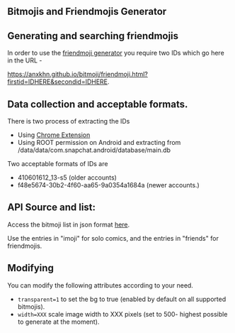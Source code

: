 ## Bitmojis and Friendmojis Generator
## Generating and searching friendmojis

In order to use the [friendmoji generator](https://anxkhn.github.io/bitmoji/friendmoji.html?firstid=f48e5674-30b2-4f60-aa65-9a0354a1684a&secondid=b84252ec-d02e-4a50-8682-0445ff64379c) you require two IDs which go here in the URL -


https://anxkhn.github.io/bitmoji/friendmoji.html?firstid=IDHERE&secondid=IDHERE.


## Data collection and acceptable formats.

There is two process of extracting the IDs

 - Using [Chrome Extension](https://chrome.google.com/webstore/detail/bitmoji/bfgdeiadkckfbkeigkoncpdieiiefpig)
 - Using ROOT permission on Android and extracting from /data/data/com.snapchat.android/database/main.db
 
 
 
 Two acceptable formats of IDs are 
 - 410601612_13-s5 (older accounts)
 - f48e5674-30b2-4f60-aa65-9a0354a1684a (newer accounts.)



## API Source and list:

Access the bitmoji list in json format [here](https://api.bitmoji.com/content/templates).

Use the entries in "imoji" for solo comics, and the entries in "friends" for friendmojis.



## Modifying

You can modify the following attributes according to your need.


  * `transparent=1` to set the bg to true (enabled by default on all supported bitmojis).
  * `width=XXX` scale image width to XXX pixels (set to 500- highest possible to generate at the moment).
